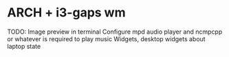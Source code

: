 # ARCH + i3-gaps wm

TODO:
Image preview in terminal
Configure mpd audio player and ncmpcpp or whatever is required to play music
Widgets, desktop widgets about laptop state
